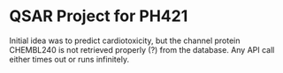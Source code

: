 # QSAR Project for PH421

Initial idea was to predict cardiotoxicity, but the channel protein CHEMBL240 is not retrieved properly (?) from the database. Any API call either times out or runs infinitely.